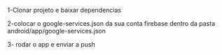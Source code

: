 1-Clonar projeto e baixar dependencias


2-colocar o google-services.json da sua conta firebase dentro da pasta android/app/google-services.json


3- rodar o app e enviar a push


